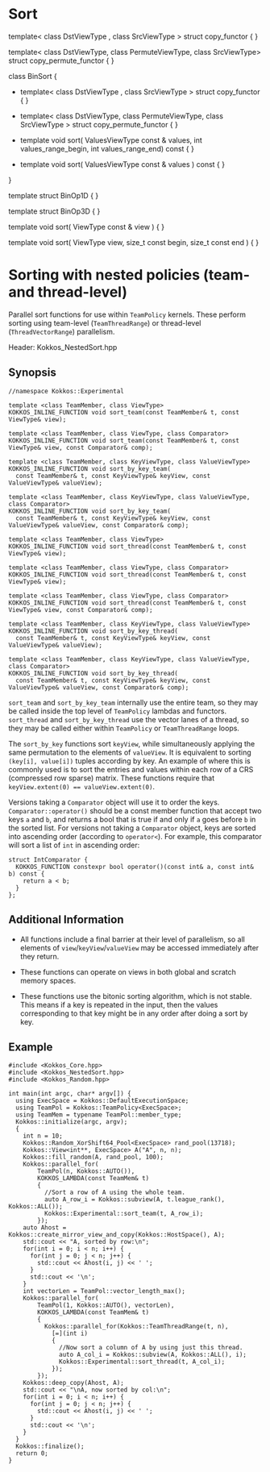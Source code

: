 
# Sort

template< class DstViewType , class SrcViewType >
  struct copy_functor { }

template< class DstViewType, class PermuteViewType, class SrcViewType>
  struct copy_permute_functor { }

class BinSort {

* template< class DstViewType , class SrcViewType >  struct copy_functor { }

* template< class DstViewType, class PermuteViewType, class SrcViewType >  struct copy_permute_functor { }


*   template<class ValuesViewType>  void sort( ValuesViewType const & values, int values_range_begin, int values_range_end) const  { }

*   template<class ValuesViewType>  void sort( ValuesViewType const & values ) const  { }

}


template<class KeyViewType>  struct BinOp1D  { }

template<class KeyViewType>  struct BinOp3D  { }


template<class ViewType>  void sort( ViewType const & view )  { }

template<class ViewType>  void sort( ViewType view, size_t const begin, size_t const end )  {  }

# Sorting with nested policies (team- and thread-level)

Parallel sort functions for use within ``TeamPolicy`` kernels. These perform sorting using team-level (``TeamThreadRange``) or thread-level (``ThreadVectorRange``) parallelism.

Header: Kokkos_NestedSort.hpp

## Synopsis
```
//namespace Kokkos::Experimental

template <class TeamMember, class ViewType>
KOKKOS_INLINE_FUNCTION void sort_team(const TeamMember& t, const ViewType& view);

template <class TeamMember, class ViewType, class Comparator>
KOKKOS_INLINE_FUNCTION void sort_team(const TeamMember& t, const ViewType& view, const Comparator& comp);

template <class TeamMember, class KeyViewType, class ValueViewType>
KOKKOS_INLINE_FUNCTION void sort_by_key_team(
  const TeamMember& t, const KeyViewType& keyView, const ValueViewType& valueView);

template <class TeamMember, class KeyViewType, class ValueViewType, class Comparator>
KOKKOS_INLINE_FUNCTION void sort_by_key_team(
  const TeamMember& t, const KeyViewType& keyView, const ValueViewType& valueView, const Comparator& comp);

template <class TeamMember, class ViewType>
KOKKOS_INLINE_FUNCTION void sort_thread(const TeamMember& t, const ViewType& view);

template <class TeamMember, class ViewType, class Comparator>
KOKKOS_INLINE_FUNCTION void sort_thread(const TeamMember& t, const ViewType& view);

template <class TeamMember, class ViewType, class Comparator>
KOKKOS_INLINE_FUNCTION void sort_thread(const TeamMember& t, const ViewType& view, const Comparator& comp);

template <class TeamMember, class KeyViewType, class ValueViewType>
KOKKOS_INLINE_FUNCTION void sort_by_key_thread(
  const TeamMember& t, const KeyViewType& keyView, const ValueViewType& valueView);

template <class TeamMember, class KeyViewType, class ValueViewType, class Comparator>
KOKKOS_INLINE_FUNCTION void sort_by_key_thread(
  const TeamMember& t, const KeyViewType& keyView, const ValueViewType& valueView, const Comparator& comp);
```

``sort_team`` and ``sort_by_key_team`` internally use the entire team, so they may be called inside the top level of ``TeamPolicy`` lambdas and functors. ``sort_thread`` and ``sort_by_key_thread`` use the vector lanes of a thread, so they may be called either within ``TeamPolicy`` or ``TeamThreadRange`` loops.

The ``sort_by_key`` functions sort ``keyView``, while simultaneously applying the same permutation to the elements of ``valueView``. It is equivalent to sorting ``(key[i], value[i])`` tuples according by key. An example of where this is commonly used is to sort the entries and values within each row of a CRS (compressed row sparse) matrix. These functions require that ``keyView.extent(0) == valueView.extent(0)``.

Versions taking a ``Comparator`` object will use it to order the keys. ``Comparator::operator()`` should be a const member function that accept two keys ``a`` and ``b``, and returns a bool that is true if and only if ``a`` goes before ``b`` in the sorted list. For versions not taking a ``Comparator`` object, keys are sorted into ascending order (according to ``operator<``). For example, this comparator will sort a list of ``int`` in ascending order:
```
struct IntComparator {
  KOKKOS_FUNCTION constexpr bool operator()(const int& a, const int& b) const {
    return a < b;
  }
};
```

## Additional Information

- All functions include a final barrier at their level of parallelism, so all elements of ``view``/``keyView``/``valueView`` may be accessed immediately after they return.

- These functions can operate on views in both global and scratch memory spaces.

- These functions use the bitonic sorting algorithm, which is not stable. This means if a key is repeated in the input, then the values corresponding to that key might be in any order after doing a sort by key.

## Example

```
#include <Kokkos_Core.hpp>
#include <Kokkos_NestedSort.hpp>
#include <Kokkos_Random.hpp>

int main(int argc, char* argv[]) {
  using ExecSpace = Kokkos::DefaultExecutionSpace;
  using TeamPol = Kokkos::TeamPolicy<ExecSpace>;
  using TeamMem = typename TeamPol::member_type;
  Kokkos::initialize(argc, argv);
  {
    int n = 10;
    Kokkos::Random_XorShift64_Pool<ExecSpace> rand_pool(13718);
    Kokkos::View<int**, ExecSpace> A("A", n, n);
    Kokkos::fill_random(A, rand_pool, 100);
    Kokkos::parallel_for(
        TeamPol(n, Kokkos::AUTO()),
        KOKKOS_LAMBDA(const TeamMem& t)
        {
          //Sort a row of A using the whole team.
          auto A_row_i = Kokkos::subview(A, t.league_rank(), Kokkos::ALL());
          Kokkos::Experimental::sort_team(t, A_row_i);
        });
    auto Ahost = Kokkos::create_mirror_view_and_copy(Kokkos::HostSpace(), A);
    std::cout << "A, sorted by row:\n";
    for(int i = 0; i < n; i++) {
      for(int j = 0; j < n; j++) {
        std::cout << Ahost(i, j) << ' ';
      }
      std::cout << '\n';
    }
    int vectorLen = TeamPol::vector_length_max();
    Kokkos::parallel_for(
        TeamPol(1, Kokkos::AUTO(), vectorLen),
        KOKKOS_LAMBDA(const TeamMem& t)
        {
          Kokkos::parallel_for(Kokkos::TeamThreadRange(t, n),
            [=](int i)
            {
              //Now sort a column of A by using just this thread.
              auto A_col_i = Kokkos::subview(A, Kokkos::ALL(), i);
              Kokkos::Experimental::sort_thread(t, A_col_i);
            });
        });
    Kokkos::deep_copy(Ahost, A);
    std::cout << "\nA, now sorted by col:\n";
    for(int i = 0; i < n; i++) {
      for(int j = 0; j < n; j++) {
        std::cout << Ahost(i, j) << ' ';
      }
      std::cout << '\n';
    }
  }
  Kokkos::finalize();
  return 0;
}
```

